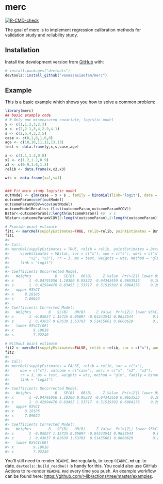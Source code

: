 
# merc

<!-- badges: start -->

[![R-CMD-check](https://github.com/vanessaxiaofan/merc/workflows/R-CMD-check/badge.svg)](https://github.com/vanessaxiaofan/merc/actions)
<!-- badges: end -->

The goal of merc is to implement regression calibration methods for
validation study and reliability study.

## Installation


Install the development version from [GitHub](https://github.com/) with:

``` r
# install.packages("devtools")
devtools::install_github("vanessaxiaofan/merc")
```

## Example

This is a basic example which shows you how to solve a common problem:

``` r
library(merc)
## basic example code
# # Only one mismeasured covariate, logistic model
y <- c(1,1,2,3,2,3)
x <- c(2,2.1,3,4,2.9,4.1)
s <- c(2,5,4,3,3,5)
case <- c(0,1,0,1,0,0)
age <- c(10,10,11,12,13,13)
test <- data.frame(y,x,s,case,age)

x <- c(1.1,1.2,0.8)
x2 <- c(1.2,1.2,0.9)
x3 <- c(0.9,1.0,1.3)
relib <- data.frame(x,x2,x3)

wts <- data.frame(x=1,s=1)


### Fit main study logistic model
outModel <- glm(case ~ x + s , family = binomial(link="logit"), data = test)
outcomeParam=coef(outModel)
outcomeParamVCOV=vcov(outModel)
outcomeModelResults<-(list(outcomeParam,outcomeParamVCOV))
Bstar<-outcomeParam[2:length(outcomeParam)] #p' x 1
VBstar<-outcomeParamVCOV[2:length(outcomeParam),2:length(outcomeParam)] # p' x p'

# Provide point estimate
fit1 <- mercRel(supplyEstimates=TRUE, relib=relib, pointEstimates = Bstar, vcovEstimates = VBstar, sur = c("x"), woe = c("s"), weri = c("x","x2","x3"), rr=3, ms=test, weights=wts,link = "logit",method = "glm" )
fit1
#> 
#> Call:
#> mercRel(supplyEstimates = TRUE, relib = relib, pointEstimates = Bstar, 
#>     vcovEstimates = VBstar, sur = c("x"), woe = c("s"), weri = c("x", 
#>         "x2", "x3"), rr = 3, ms = test, weights = wts, method = "glm", 
#>     link = "logit")
#> 
#> Coefficients Uncorrected Model:
#>   Weights           B   SE(B)   OR(B)     Z Value  Pr(>|Z|) lower 95%CI
#> x       1 -0.04791056 1.10300 0.95322 -0.04343659 0.9653535     0.10972
#> s       1  0.42994470 0.83453 1.53717  0.51519382 0.6064176     0.29947
#>   upper 95%CI
#> x     8.28105
#> s     7.89022
#> 
#> Coefficients Corrected Model:
#>   Weights        B   SE(B)   OR(B)     Z Value  Pr(>|Z|) lower 95%CI(OR)
#> x       1 -0.05027 1.15735 0.95097 -0.04343543 0.9653544         0.09840
#> s       1  0.43037 0.83639 1.53783  0.51455661 0.6068629         0.29851
#>   lower 95%CI(OR)
#> x         9.19018
#> s         7.92240

# Without point estimate
fit2 <- mercRel(supplyEstimates=FALSE, relib = relib, sur = c("x"), woe = c("s"), weri = c("x","x2","x3"), outcome = c("case"), rr=3, ms=test,method = "glm", family = binomial, link = "logit", weights=wts)
fit2
#> 
#> Call:
#> mercRel(supplyEstimates = FALSE, relib = relib, sur = c("x"), 
#>     woe = c("s"), outcome = c("case"), weri = c("x", "x2", "x3"), 
#>     rr = 3, ms = test, weights = wts, method = "glm", family = binomial, 
#>     link = "logit")
#> 
#> Coefficients Uncorrected Model:
#>   Weights           B   SE(B)   OR(B)     Z Value  Pr(>|Z|) lower 95%CI
#> x       1 -0.04791056 1.10300 0.95322 -0.04343659 0.9653535     0.10972
#> s       1  0.42994470 0.83453 1.53717  0.51519382 0.6064176     0.29947
#>   upper 95%CI
#> x     8.28105
#> s     7.89022
#> 
#> Coefficients Corrected Model:
#>   Weights        B   SE(B)   OR(B)     Z Value  Pr(>|Z|) lower 95%CI(OR)
#> x       1 -0.05027 1.15735 0.95097 -0.04343543 0.9653544         0.09840
#> s       1  0.43037 0.83639 1.53783  0.51455661 0.6068629         0.29851
#>   lower 95%CI(OR)
#> x         9.19018
#> s         7.92240
```

You’ll still need to render `README.Rmd` regularly, to keep `README.md`
up-to-date. `devtools::build_readme()` is handy for this. You could also
use GitHub Actions to re-render `README.Rmd` every time you push. An
example workflow can be found here:
<https://github.com/r-lib/actions/tree/master/examples>.
